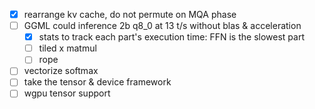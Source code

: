 - [x] rearrange kv cache, do not permute on MQA phase
- [ ] GGML could inference 2b q8_0 at 13 t/s without blas & acceleration
    - [x] stats to track each part's execution time: FFN is the slowest part
    - [ ] tiled x matmul
    - [ ] rope
- [ ] vectorize softmax
- [ ] take the tensor & device framework
- [ ] wgpu tensor support
